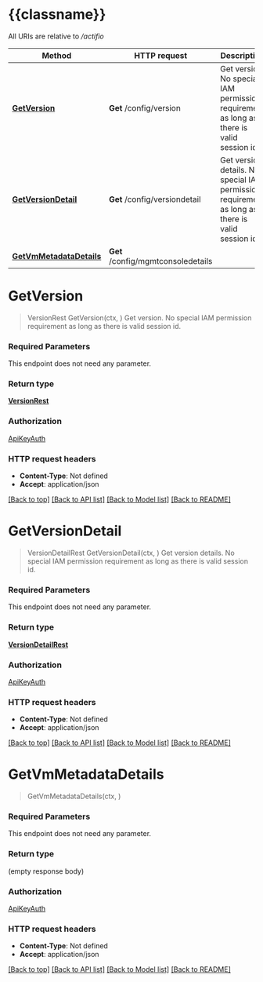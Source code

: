 # {{classname}}

All URIs are relative to */actifio*

Method | HTTP request | Description
------------- | ------------- | -------------
[**GetVersion**](ConfigurationApi.md#GetVersion) | **Get** /config/version | Get version. No special IAM permission requirement as long as there is valid session id.
[**GetVersionDetail**](ConfigurationApi.md#GetVersionDetail) | **Get** /config/versiondetail | Get version details. No special IAM permission requirement as long as there is valid session id.
[**GetVmMetadataDetails**](ConfigurationApi.md#GetVmMetadataDetails) | **Get** /config/mgmtconsoledetails | 

# **GetVersion**
> VersionRest GetVersion(ctx, )
Get version. No special IAM permission requirement as long as there is valid session id.

### Required Parameters
This endpoint does not need any parameter.

### Return type

[**VersionRest**](VersionRest.md)

### Authorization

[ApiKeyAuth](../README.md#ApiKeyAuth)

### HTTP request headers

 - **Content-Type**: Not defined
 - **Accept**: application/json

[[Back to top]](#) [[Back to API list]](../README.md#documentation-for-api-endpoints) [[Back to Model list]](../README.md#documentation-for-models) [[Back to README]](../README.md)

# **GetVersionDetail**
> VersionDetailRest GetVersionDetail(ctx, )
Get version details. No special IAM permission requirement as long as there is valid session id.

### Required Parameters
This endpoint does not need any parameter.

### Return type

[**VersionDetailRest**](VersionDetailRest.md)

### Authorization

[ApiKeyAuth](../README.md#ApiKeyAuth)

### HTTP request headers

 - **Content-Type**: Not defined
 - **Accept**: application/json

[[Back to top]](#) [[Back to API list]](../README.md#documentation-for-api-endpoints) [[Back to Model list]](../README.md#documentation-for-models) [[Back to README]](../README.md)

# **GetVmMetadataDetails**
> GetVmMetadataDetails(ctx, )


### Required Parameters
This endpoint does not need any parameter.

### Return type

 (empty response body)

### Authorization

[ApiKeyAuth](../README.md#ApiKeyAuth)

### HTTP request headers

 - **Content-Type**: Not defined
 - **Accept**: application/json

[[Back to top]](#) [[Back to API list]](../README.md#documentation-for-api-endpoints) [[Back to Model list]](../README.md#documentation-for-models) [[Back to README]](../README.md)

